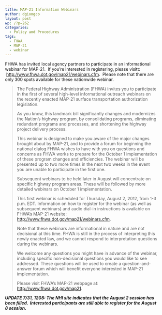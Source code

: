 ```yaml
---
title: MAP-21 Information Webinars
author: dgiongco
layout: post
wp: /?p=262
categories:
  - Policy and Procedures
tags:
  - FHWA
  - MAP-21
  - webinar
---
```

FHWA has invited local agency partners to participate in an informational webinar for MAP-21.  If you&#8217;re interested in registering, please visitt:  http://www.fhwa.dot.gov/map21/webinars.cfm.  Please note that there are only 300 spots available for these nationwide webinar.<!--more-->

> The Federal Highway Administration (FHWA) invites you to participate in the first of several high-level informational outreach webinars on the recently enacted MAP-21 surface transportation authorization legislation.
> 
> As you know, this landmark bill significantly changes and modernizes the Nation’s highway program, by consolidating programs, eliminating redundant programs and processes, and shortening the highway project delivery process.
> 
> This webinar is designed to make you aware of the major changes brought about by MAP-21, and to provide a forum for beginning the national dialog FHWA wishes to have with you on questions and concerns as FHWA works to prepare for the October 1 implementation of these program changes and efficiencies. The webinar will be presented up to two more times in the next two weeks in the event you are unable to participate in the first one.
> 
> Subsequent webinars to be held later in August will concentrate on specific highway program areas. These will be followed by more detailed webinars on October 1 implementation.
> 
> This first webinar is scheduled for Thursday, August 2, 2012, from 1-3 p.m. EDT. Information on how to register for the webinar (as well as subsequent webinars) and audio dial-in instructions is available on FHWA’s MAP-21 website: http://www.fhwa.dot.gov/map21/webinars.cfm.
> 
> Note that these webinars are informational in nature and are not decisional at this time. FHWA is still in the process of interpreting this newly enacted law, and we cannot respond to interpretation questions during the webinars.
> 
> We welcome any questions you might have in advance of the webinar, including specific non-decisional questions you would like to see addressed. These questions will be used to create a question-and-answer forum which will benefit everyone interested in MAP-21 implementation.
> 
> Please visit FHWA’s MAP-21 webpage at: http://www.fhwa.dot.gov/map21.

***UPDATE 7/31, 1208: The NHI site indicates that the August 2 session has been filled.  Interested participants are still able to register for the August 8 session.***